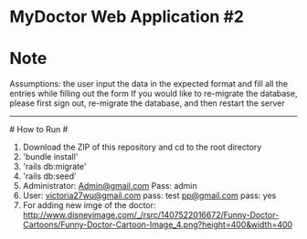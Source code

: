 # MyDoctor Web Application #2

# Note #

Assumptions: the user input the data in the expected format and fill all the entries while filling out the form
If you would like to re-migrate the database, please first sign out, re-migrate the database, and then restart the server

<hr>
# How to Run #

1. Download the ZIP of this repository and cd to the root directory
2. 'bundle install'
3. 'rails db:migrate'
4. 'rails db:seed'
5. Administrator: Admin@gmail.com Pass: admin
6. User: victoria27wu@gmail.com pass: test
	pp@gmail.com pass: yes
7. For adding new imge of the doctor: http://www.disneyimage.com/_/rsrc/1407522016672/Funny-Doctor-Cartoons/Funny-Doctor-Cartoon-Image_4.png?height=400&width=400


